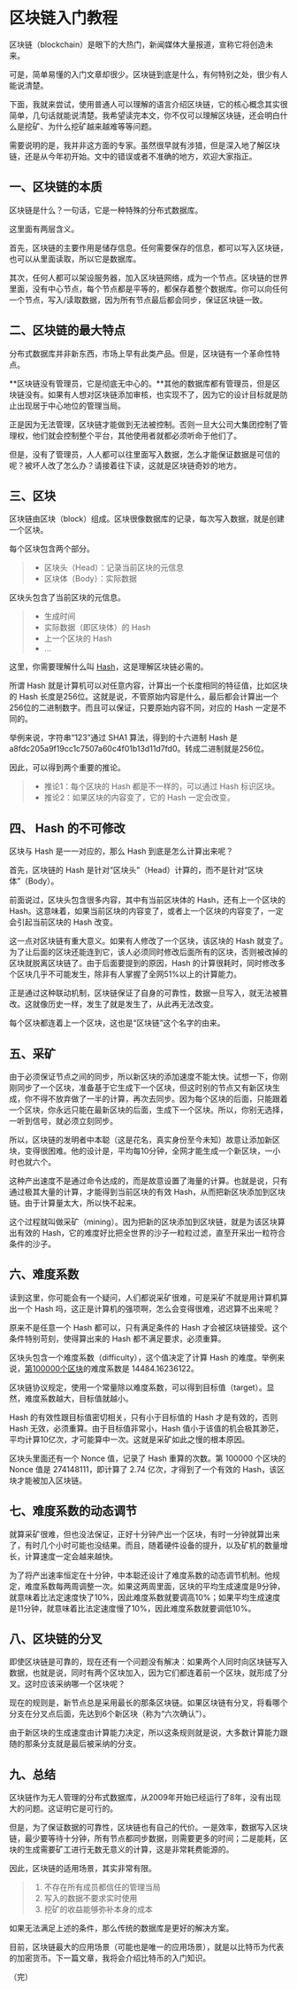 # 区块链入门教程

区块链（blockchain）是眼下的大热门，新闻媒体大量报道，宣称它将创造未来。

可是，简单易懂的入门文章却很少。区块链到底是什么，有何特别之处，很少有人能说清楚。

下面，我就来尝试，使用普通人可以理解的语言介绍区块链，它的核心概念其实很简单，几句话就能说清楚。我希望读完本文，你不仅可以理解区块链，还会明白什么是挖矿、为什么挖矿越来越难等等问题。

需要说明的是，我并非这方面的专家。虽然很早就有涉猎，但是深入地了解区块链，还是从今年初开始。文中的错误或者不准确的地方，欢迎大家指正。

## 一、区块链的本质

区块链是什么？一句话，它是一种特殊的分布式数据库。

这里面有两层含义。

首先，区块链的主要作用是储存信息。任何需要保存的信息，都可以写入区块链，也可以从里面读取，所以它是数据库。

其次，任何人都可以架设服务器，加入区块链网络，成为一个节点。区块链的世界里面，没有中心节点，每个节点都是平等的，都保存着整个数据库。你可以向任何一个节点，写入/读取数据，因为所有节点最后都会同步，保证区块链一致。

## 二、区块链的最大特点

分布式数据库并非新东西，市场上早有此类产品。但是，区块链有一个革命性特点。

**区块链没有管理员，它是彻底无中心的。**其他的数据库都有管理员，但是区块链没有。如果有人想对区块链添加审核，也实现不了，因为它的设计目标就是防止出现居于中心地位的管理当局。

正是因为无法管理，区块链才能做到无法被控制。否则一旦大公司大集团控制了管理权，他们就会控制整个平台，其他使用者就都必须听命于他们了。

但是，没有了管理员，人人都可以往里面写入数据，怎么才能保证数据是可信的呢？被坏人改了怎么办？请接着往下读，这就是区块链奇妙的地方。

## 三、区块

区块链由区块（block）组成。区块很像数据库的记录，每次写入数据，就是创建一个区块。

每个区块包含两个部分。

> - 区块头（Head）：记录当前区块的元信息
> - 区块体（Body）：实际数据

区块头包含了当前区块的元信息。

> - 生成时间
> - 实际数据（即区块体）的 Hash
> - 上一个区块的 Hash
> - ...

这里，你需要理解什么叫 [Hash](https://baike.baidu.com/item/%E5%93%88%E5%B8%8C%E5%80%BC)，这是理解区块链必需的。

所谓 Hash 就是计算机可以对任意内容，计算出一个长度相同的特征值，比如区块的 Hash 长度是256位。这就是说，不管原始内容是什么，最后都会计算出一个256位的二进制数字。而且可以保证，只要原始内容不同，对应的 Hash 一定是不同的。

举例来说，字符串“123”通过 SHA1 算法，得到的十六进制 Hash 是 a8fdc205a9f19cc1c7507a60c4f01b13d11d7fd0。转成二进制就是256位。

因此，可以得到两个重要的推论。

> - 推论1：每个区块的 Hash 都是不一样的，可以通过 Hash 标识区块。
> - 推论2：如果区块的内容变了，它的 Hash 一定会改变。

## 四、 Hash 的不可修改

区块与 Hash 是一一对应的，那么 Hash 到底是怎么计算出来呢？

首先，区块链的 Hash 是针对“区块头”（Head）计算的，而不是针对“区块体”（Body）。

前面说过，区块头包含很多内容，其中有当前区块体的 Hash，还有上一个区块的 Hash。这意味着，如果当前区块的内容变了，或者上一个区块的内容变了，一定会引起当前区块的 Hash 改变。

这一点对区块链有重大意义。如果有人修改了一个区块，该区块的 Hash 就变了。为了让后面的区块还能连到它，该人必须同时修改后面所有的区块，否则被改掉的区块就脱离区块链了。由于后面要提到的原因，Hash 的计算很耗时，同时修改多个区块几乎不可能发生，除非有人掌握了全网51%以上的计算能力。

正是通过这种联动机制，区块链保证了自身的可靠性，数据一旦写入，就无法被篡改。这就像历史一样，发生了就是发生了，从此再无法改变。

每个区块都连着上一个区块，这也是“区块链”这个名字的由来。

## 五、采矿

由于必须保证节点之间的同步，所以新区块的添加速度不能太快。试想一下，你刚刚同步了一个区块，准备基于它生成下一个区块，但这时别的节点又有新区块生成，你不得不放弃做了一半的计算，再次去同步。因为每个区块的后面，只能跟着一个区块，你永远只能在最新区块的后面，生成下一个区块。所以，你别无选择，一听到信号，就必须立刻同步。

所以，区块链的发明者中本聪（这是花名，真实身份至今未知）故意让添加新区块，变得很困难。他的设计是，平均每10分钟，全网才能生成一个新区块，一小时也就六个。

这种产出速度不是通过命令达成的，而是故意设置了海量的计算。也就是说，只有通过极其大量的计算，才能得到当前区块的有效 Hash，从而把新区块添加到区块链。由于计算量太大，所以快不起来。

这个过程就叫做采矿（mining）。因为把新的区块添加到区块链，就是为该区块算出有效的 Hash，它的难度好比把全世界的沙子一粒粒过滤，直至开采出一粒符合条件的沙子。

## 六、难度系数

读到这里，你可能会有一个疑问，人们都说采矿很难，可是采矿不就是用计算机算出一个 Hash 吗，这正是计算机的强项啊，怎么会变得很难，迟迟算不出来呢？

原来不是任意一个 Hash 都可以，只有满足条件的 Hash 才会被区块链接受。这个条件特别苛刻，使得算出来的 Hash 都不满足要求，必须重算。

区块头包含一个难度系数（difficulty），这个值决定了计算 Hash 的难度。举例来说，[第100000个区块](https://blockexplorer.com/block/000000000003ba27aa200b1cecaad478d2b00432346c3f1f3986da1afd33e506)的难度系数是 14484.16236122。

区块链协议规定，使用一个常量除以难度系数，可以得到目标值（target）。显然，难度系数越大，目标值就越小。

Hash 的有效性跟目标值密切相关，只有小于目标值的 Hash 才是有效的，否则 Hash 无效，必须重算。由于目标值非常小，Hash 值小于该值的机会极其渺茫，平均计算10亿次，才可能算中一次。这就是采矿如此之慢的根本原因。

区块头里面还有一个 Nonce 值，记录了 Hash 重算的次数。第 100000 个区块的 Nonce 值是 274148111，即计算了 2.74 亿次，才得到了一个有效的 Hash，该区块才能被加入区块链。

## 七、难度系数的动态调节

就算采矿很难，但也没法保证，正好十分钟产出一个区块，有时一分钟就算出来了，有时几个小时可能也没结果。而且，随着硬件设备的提升，以及矿机的数量增长，计算速度一定会越来越快。

为了将产出速率恒定在十分钟，中本聪还设计了难度系数的动态调节机制。他规定，难度系数每两周调整一次。如果这两周里面，区块的平均生成速度是9分钟，就意味着比法定速度快了10%，因此难度系数就要调高10%；如果平均生成速度是11分钟，就意味着比法定速度慢了10%，因此难度系数就要调低10%。

## 八、区块链的分叉

即使区块链是可靠的，现在还有一个问题没有解决：如果两个人同时向区块链写入数据，也就是说，同时有两个区块加入，因为它们都连着前一个区块，就形成了分叉。这时应该采纳哪一个区块呢？

现在的规则是，新节点总是采用最长的那条区块链。如果区块链有分叉，将看哪个分支在分叉点后面，先达到6个新区块（称为“六次确认”）。

由于新区块的生成速度由计算能力决定，所以这条规则就是说，大多数计算能力跟随的那条分支就是最后被采纳的分支。

## 九、总结

区块链作为无人管理的分布式数据库，从2009年开始已经运行了8年，没有出现大的问题。这证明它是可行的。

但是，为了保证数据的可靠性，区块链也有自己的代价。一是效率，数据写入区块链，最少要等待十分钟，所有节点都同步数据，则需要更多的时间；二是能耗，区块的生成需要矿工进行无数无意义的计算，这是非常耗费能源的。

因此，区块链的适用场景，其实非常有限。

> 1. 不存在所有成员都信任的管理当局
> 1. 写入的数据不要求实时使用
> 1. 挖矿的收益能够弥补本身的成本

如果无法满足上述的条件，那么传统的数据库是更好的解决方案。

目前，区块链最大的应用场景（可能也是唯一的应用场景），就是以比特币为代表的加密货币。下一篇文章，我将会介绍比特币的入门知识。

（完）








